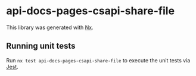 # api-docs-pages-csapi-share-file

This library was generated with [Nx](https://nx.dev).

## Running unit tests

Run `nx test api-docs-pages-csapi-share-file` to execute the unit tests via [Jest](https://jestjs.io).
